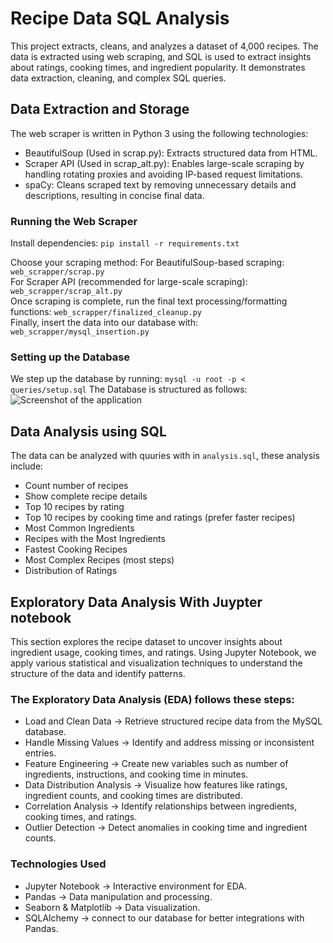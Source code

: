 # Recipe Data SQL Analysis
This project extracts, cleans, and analyzes a dataset of 4,000 recipes. The data is extracted using web scraping, and SQL is used to extract insights about ratings, cooking times, and ingredient popularity. It demonstrates data extraction, cleaning, and complex SQL queries.

## Data Extraction and Storage
The web scraper is written in Python 3 using the following technologies:
- BeautifulSoup (Used in scrap.py): Extracts structured data from HTML.
- Scraper API (Used in scrap_alt.py): Enables large-scale scraping by handling rotating proxies and avoiding IP-based request limitations.
- spaCy: Cleans scraped text by removing unnecessary details and descriptions, resulting in concise final data.

### Running the Web Scraper
Install dependencies: `pip install -r requirements.txt`

Choose your scraping method:
For BeautifulSoup-based scraping: `web_scrapper/scrap.py`\
For Scraper API (recommended for large-scale scraping): `web_scrapper/scrap_alt.py`\
Once scraping is complete, run the final text processing/formatting functions: `web_scrapper/finalized_cleanup.py`\
Finally, insert the data into our database with: `web_scrapper/mysql_insertion.py`

### Setting up the Database
We step up the database by running: `mysql -u root -p < queries/setup.sql` 
The Database is structured as follows:\
![Screenshot of the application](https://github.com/Thehashhobo/Recipe-Data-Analysis/blob/main/queries/structure.PNG)

## Data Analysis using SQL
The data can be analyzed with quuries with in `analysis.sql`, these analysis include:
- Count number of recipes
- Show complete recipe details
- Top 10 recipes by rating
- Top 10 recipes by cooking time and ratings (prefer faster recipes)
- Most Common Ingredients
- Recipes with the Most Ingredients
- Fastest Cooking Recipes
- Most Complex Recipes (most steps)
- Distribution of Ratings

## Exploratory  Data Analysis With Juypter notebook
This section explores the recipe dataset to uncover insights about ingredient usage, cooking times, and ratings. Using Jupyter Notebook, we apply various statistical and visualization techniques to understand the structure of the data and identify patterns.
### The Exploratory Data Analysis (EDA) follows these steps:
- Load and Clean Data → Retrieve structured recipe data from the MySQL database.
- Handle Missing Values → Identify and address missing or inconsistent entries.
- Feature Engineering → Create new variables such as number of ingredients, instructions, and cooking time in minutes.
- Data Distribution Analysis → Visualize how features like ratings, ingredient counts, and cooking times are distributed.
- Correlation Analysis → Identify relationships between ingredients, cooking times, and ratings.
- Outlier Detection → Detect anomalies in cooking time and ingredient counts.
### Technologies Used
- Jupyter Notebook → Interactive environment for EDA.
- Pandas → Data manipulation and processing.
- Seaborn & Matplotlib → Data visualization.
- SQLAlchemy → connect to our database for better integrations with Pandas.




